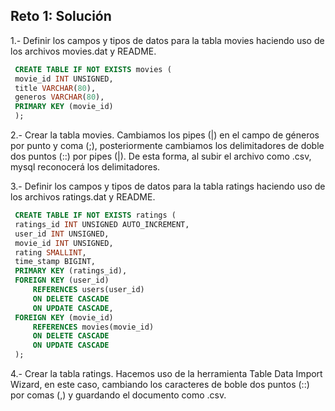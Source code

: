 ## Reto 1: Solución  
1.- Definir los campos y tipos de datos para la tabla movies haciendo uso de los archivos movies.dat y README.
   ```sql  
	CREATE TABLE IF NOT EXISTS movies (  
	movie_id INT UNSIGNED,  
	title VARCHAR(80),  
	generos VARCHAR(80),  
	PRIMARY KEY (movie_id)  
	);  
   ```

2.- Crear la tabla movies.
	Cambiamos los pipes (|) en el campo de géneros por punto y coma (;), posteriormente cambiamos los delimitadores de doble dos puntos (::) por pipes (|). De esta forma, al subir el archivo como .csv, mysql reconocerá los delimitadores.

3.- Definir los campos y tipos de datos para la tabla ratings haciendo uso de los archivos ratings.dat y README.
   ```sql  
	CREATE TABLE IF NOT EXISTS ratings (  
	ratings_id INT UNSIGNED AUTO_INCREMENT,  
	user_id INT UNSIGNED,  
	movie_id INT UNSIGNED,  
	rating SMALLINT,  
	time_stamp BIGINT,  
	PRIMARY KEY (ratings_id),  
	FOREIGN KEY (user_id)  
		REFERENCES users(user_id)  
		ON DELETE CASCADE  
		ON UPDATE CASCADE,  
	FOREIGN KEY (movie_id)  
		REFERENCES movies(movie_id)  
		ON DELETE CASCADE  
		ON UPDATE CASCADE  
	);  
   ```

4.- Crear la tabla ratings.
	Hacemos uso de la herramienta Table Data Import Wizard, en este caso, cambiando los caracteres de boble dos puntos (::) por comas (,) y guardando el documento como .csv.



